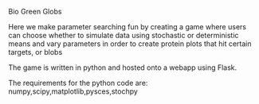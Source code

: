 Bio Green Globs


Here we make parameter searching fun by creating a game where users can choose whether to simulate data using stochastic or deterministic means and vary parameters in order to create protein plots that hit certain targets, or blobs

The game is written in python and hosted onto a webapp using Flask.

The requirements for the python code are: numpy,scipy,matplotlib,pysces,stochpy
